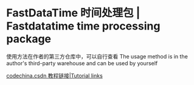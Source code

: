 # FastDataTime 时间处理包 | Fastdatatime time processing package

使用方法在作者的第三方仓库中，可以自行查看
The usage method is in the author's third-party warehouse and can be used by yourself

[codechina.csdn 教程链接|Tutorial links](https://codechina.csdn.net/qq_53280175/fastdatatime)
